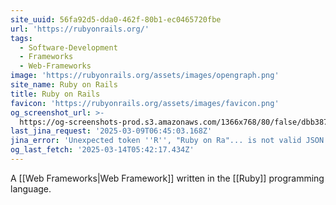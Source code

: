 ```yaml
---
site_uuid: 56fa92d5-dda0-462f-80b1-ec0465720fbe
url: 'https://rubyonrails.org/'
tags:
  - Software-Development
  - Frameworks
  - Web-Frameworks
image: 'https://rubyonrails.org/assets/images/opengraph.png'
site_name: Ruby on Rails
title: Ruby on Rails
favicon: 'https://rubyonrails.org/assets/images/favicon.png'
og_screenshot_url: >-
  https://og-screenshots-prod.s3.amazonaws.com/1366x768/80/false/dbb387d517f021781ebdfeb042f5981b00a2c958a38be8835f49a19b313322d1.jpeg
last_jina_request: '2025-03-09T06:45:03.168Z'
jina_error: 'Unexpected token ''R'', "Ruby on Ra"... is not valid JSON'
og_last_fetch: '2025-03-14T05:42:17.434Z'
---
```


A [[Web Frameworks|Web Framework]] written in the [[Ruby]] programming language.  

